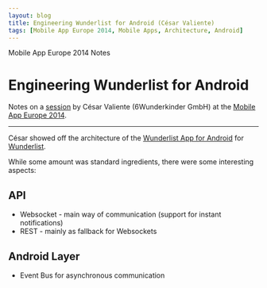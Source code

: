 ```yaml
---
layout: blog
title: Engineering Wunderlist for Android (César Valiente)
tags: [Mobile App Europe 2014, Mobile Apps, Architecture, Android]
---
```


Mobile App Europe 2014 Notes

Engineering Wunderlist for Android
===
Notes on a [session](http://mobileappeurope.com/talks/engineering-wunderlist-android/ "Engineering Wunderlist for Android")
by César Valiente (6Wunderkinder GmbH)
at the [Mobile App Europe 2014](http://mobileappeurope.com/).

---

César showed off the architecture of the [Wunderlist App for Android](https://play.google.com/store/apps/details?id=com.wunderkinder.wunderlistandroid "Wunderlist App in the Google Play Store") for [Wunderlist](https://www.wunderlist.com/). 

While some amount was standard ingredients, there were some interesting aspects:

## API
* Websocket - main way of communication (support for instant notifications)
* REST - mainly as fallback for Websockets

## Android Layer
* Event Bus for asynchronous communication